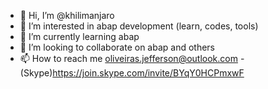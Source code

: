 - 👋 Hi, I’m @khilimanjaro
- 👀 I’m interested in abap development (learn, codes, tools)
- 🌱 I’m currently learning abap
- 💞️ I’m looking to collaborate on abap and others
- 📫 How to reach me oliveiras.jefferson@outlook.com - (Skype)https://join.skype.com/invite/BYqY0HCPmxwF 

<!---
khilimanjaro/khilimanjaro is a ✨ special ✨ repository because its `README.md` (this file) appears on your GitHub profile.
You can click the Preview link to take a look at your changes.
--->
